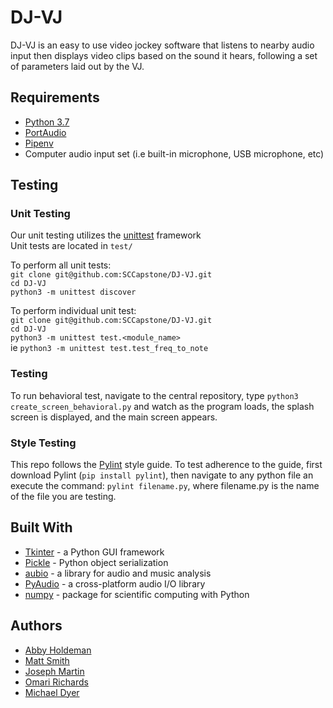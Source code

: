 # DJ-VJ

DJ-VJ is an easy to use video jockey software that listens to nearby audio input then displays video clips based on the sound it hears, following a set of parameters laid out by the VJ.

## Requirements
- [Python 3.7](https://www.python.org/downloads/release/python-371/)
- [PortAudio](http://www.portaudio.com/)
- [Pipenv](https://pipenv.readthedocs.io)
- Computer audio input set (i.e built-in microphone, USB microphone, etc)

## Testing
### Unit Testing
Our unit testing utilizes the [unittest](https://docs.python.org/3/library/unittest.html#) framework    
Unit tests are located in `test/`    

To perform all unit tests:    
    `git clone git@github.com:SCCapstone/DJ-VJ.git`    
    `cd DJ-VJ`    
    `python3 -m unittest discover`    

To perform individual unit test:    
    `git clone git@github.com:SCCapstone/DJ-VJ.git`    
    `cd DJ-VJ`    
    `python3 -m unittest test.<module_name>`    
    ie `python3 -m unittest test.test_freq_to_note`    

### Testing

To run behavioral test, navigate to the central repository, type `python3 create_screen_behavioral.py` and watch as the program loads, the splash screen is displayed, and the main screen appears.
### Style Testing
This repo follows the [Pylint](https://www.pylint.org/) style guide. To test adherence to the guide, first download Pylint (`pip install pylint`), then navigate to any python file an execute the command:
`pylint filename.py`, where filename.py is the name of the file you are testing.

## Built With
- [Tkinter](https://wiki.python.org/moin/TkInter) - a Python GUI framework
- [Pickle](https://docs.python.org/3/library/pickle.html) - Python object serialization
- [aubio](https://aubio.org/) - a library for audio and music analysis
- [PyAudio](https://people.csail.mit.edu/hubert/pyaudio/) - a cross-platform audio I/O library
- [numpy](https://www.numpy.org/) - package for scientific computing with Python

## Authors
- [Abby Holdeman](https://github.com/aholdeman)
- [Matt Smith](https://github.com/mattsmith803)
- [Joseph Martin](https://github.com/jcm5)
- [Omari Richards](https://github.com/LothropRO)
- [Michael Dyer](https://github.com/TMike1996)
